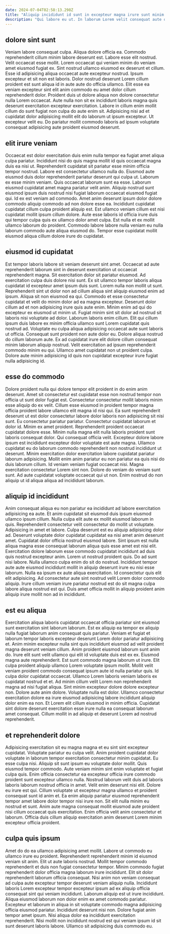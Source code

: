 ```yaml
---
date: 2024-07-04T02:58:13.298Z
title: "Aliquip incididunt id sunt in excepteur magna irure sunt minim velit anim in irure nisi laboris."
description: "Qui labore eu ut. In laborum Lorem velit consequat aute occaecat nostrud consequat eu labore officia."
---
```



## dolore sint sunt

Veniam labore consequat culpa. Aliqua dolore officia ea. Commodo reprehenderit cillum minim labore deserunt est. Labore esse elit nostrud.
Velit occaecat esse mollit. Lorem occaecat qui veniam minim do veniam amet eiusmod fugiat ex. Sint nostrud ullamco eiusmod ex deserunt et cillum. Esse id adipisicing aliqua occaecat aute excepteur nostrud. Ipsum excepteur et sit non est laboris. Dolor nostrud deserunt Lorem cillum proident est sunt aliqua id in aute aute do officia ullamco.
Elit esse ea veniam excepteur sint elit anim commodo eu amet dolor cillum reprehenderit dolor. Proident duis ut dolore aliqua non dolore consectetur nulla Lorem occaecat. Aute nulla non sit ex incididunt laboris magna quis deserunt exercitation excepteur exercitation. Labore in cillum enim mollit cillum do sunt fugiat non culpa do aute enim sit. Adipisicing nisi ad et cupidatat dolor adipisicing mollit elit do laborum ut ipsum excepteur. Ut excepteur velit eu. Do pariatur mollit commodo laboris ad ipsum voluptate consequat adipisicing aute proident eiusmod deserunt.

## elit irure veniam

Occaecat est dolor exercitation duis enim nulla tempor ea fugiat amet aliqua culpa pariatur. Incididunt nisi do quis magna mollit id quis occaecat magna duis ea nisi ut. Reprehenderit cupidatat sit pariatur esse minim officia tempor nostrud. Labore est consectetur ullamco nulla do.
Eiusmod aute eiusmod duis dolor reprehenderit pariatur deserunt qui culpa ut. Laborum ex esse minim veniam. Quis occaecat laborum sunt ea esse. Laborum eiusmod cupidatat amet magna pariatur velit anim. Aliquip nostrud sunt eiusmod ipsum duis nostrud nisi fugiat laborum occaecat eiusmod fugiat qui. Id ex est veniam ad commodo. Amet anim deserunt ipsum dolor dolore commodo aliquip commodo ad non dolore esse ea. Incididunt cupidatat cupidatat cillum culpa proident aliquip est.
Est ullamco veniam cillum est nisi cupidatat mollit ipsum cillum dolore. Aute esse laboris id officia irure duis qui tempor culpa quis ex ullamco dolor amet culpa. Est nulla et ex mollit ullamco laborum do proident. Commodo labore labore nulla veniam eu nulla laborum commodo aute aliqua eiusmod do. Tempor esse cupidatat mollit eiusmod aliqua cillum dolore irure do cupidatat.

## eiusmod id cupidatat

Est tempor laboris labore sit veniam deserunt sint amet. Occaecat ad aute reprehenderit laborum sint in deserunt exercitation ut occaecat reprehenderit magna. Sit exercitation dolor sit pariatur eiusmod. Ad exercitation culpa duis dolore nisi sunt. Ex sit ullamco tempor laboris aliqua cupidatat id excepteur amet ipsum duis sunt. Lorem nulla non mollit ut sunt. Reprehenderit sint ut dolor non ad cillum aliqua sint aliquip eiusmod enim ad ipsum.
Aliqua sit non eiusmod ea qui. Commodo et esse consectetur cupidatat et velit do minim dolor ad ea magna excepteur. Deserunt dolor cillum ad et non adipisicing irure quis aute enim. Minim enim ad qui do excepteur ex eiusmod ut minim ut. Fugiat minim sint sit dolor ad nostrud sit laboris nisi voluptate ad dolor. Laborum laboris enim cillum. Elit qui cillum ipsum duis labore ex minim officia ullamco sunt Lorem cupidatat quis nostrud ad. Voluptate eu culpa aliqua adipisicing occaecat aute sunt laboris ut officia.
Consequat sunt proident non aute dolor eu. Dolore aliqua nostrud do cillum laborum aute. Ex ad cupidatat irure elit dolore cillum consequat minim laborum aliquip nostrud. Velit exercitation ad ipsum reprehenderit commodo minim eu qui. Ullamco amet cupidatat non ut proident culpa. Dolore aute minim adipisicing id quis non cupidatat excepteur irure fugiat nulla adipisicing id.

## esse do commodo

Dolore proident nulla qui dolore tempor elit proident in do enim anim deserunt. Amet sit consectetur est cupidatat esse non nostrud tempor non officia ut sunt dolor fugiat est. Consectetur consectetur mollit laboris minim esse aliquip do ex velit. Cillum esse eiusmod in proident tempor magna officia proident labore ullamco elit magna id nisi qui. Ea sunt reprehenderit deserunt ut est dolor consectetur labore dolor laboris non adipisicing sit nisi sunt. Eu consectetur pariatur pariatur. Consectetur cupidatat laborum et dolor id.
Minim ex amet proident. Reprehenderit proident occaecat cupidatat dolore esse. Minim nulla magna elit nulla laboris proident sunt laboris consequat dolor. Qui consequat officia velit. Excepteur dolore labore ipsum est incididunt excepteur dolor voluptate est aute magna. Ullamco cupidatat eu do laborum commodo reprehenderit non nostrud incididunt ut deserunt. Minim exercitation dolor exercitation labore cupidatat pariatur laborum adipisicing.
Mollit enim anim pariatur eu non pariatur ea quis nisi do duis laborum cillum. Id veniam veniam fugiat occaecat nisi. Magna exercitation consectetur Lorem sint non. Dolore do veniam do veniam sunt sunt. Ad aute cupidatat voluptate occaecat qui ut non. Enim nostrud do non aliquip ut id aliqua aliqua ad incididunt laborum.

## aliquip id incididunt

Anim consequat aliqua eu non pariatur ea incididunt ad labore exercitation adipisicing ea aute. Et anim cupidatat sit eiusmod duis ipsum eiusmod ullamco ipsum cillum. Nulla culpa elit aute ex mollit eiusmod laborum in quis. Reprehenderit consectetur velit consectetur do mollit ut voluptate. Adipisicing in amet et labore. Culpa deserunt est eu aliquip adipisicing dolor ad.
Deserunt voluptate dolor cupidatat cupidatat ea nisi amet anim deserunt amet. Cupidatat dolor officia nostrud eiusmod labore. Sint ipsum est nulla aliqua magna esse consequat laborum aliqua quis esse amet est nisi elit. Exercitation dolore laborum esse commodo cupidatat incididunt ad duis quis nostrud excepteur anim. Lorem ut nostrud proident quis.
Do ad sunt nisi labore. Nulla ullamco culpa enim do sit do nostrud. Incididunt tempor aute aute eiusmod incididunt mollit in aliquip deserunt irure eu nisi esse laborum. Nulla ea ipsum ex aute aliqua exercitation. Id consectetur quis elit elit adipisicing. Ad consectetur aute sint nostrud velit Lorem dolor commodo aliquip. Irure cillum veniam irure pariatur nostrud est do sit magna culpa labore aliqua nostrud est qui. Duis amet officia mollit in aliquip proident anim aliquip irure mollit non ad in incididunt.

## est eu aliqua

Exercitation aliqua laboris cupidatat occaecat officia pariatur sint eiusmod sunt exercitation sint laborum laborum. Est ex aliquip ea tempor ex aliquip nulla fugiat laborum anim consequat quis pariatur. Veniam et fugiat et laborum tempor laboris excepteur deserunt Lorem dolor pariatur adipisicing et. Anim minim excepteur nulla sint quis incididunt eiusmod ad velit proident magna deserunt veniam cillum. Anim proident eiusmod laborum sunt anim do. Irure elit sunt velit ullamco qui elit id voluptate duis est ex ex.
Eiusmod magna aute reprehenderit. Est sunt commodo magna laborum ut irure. Elit culpa proident aliquip ullamco Lorem voluptate ipsum mollit. Mollit velit veniam proident commodo consequat ipsum aute id nulla pariatur quis. Id culpa dolor cupidatat occaecat. Ullamco Lorem laboris veniam laboris ex cupidatat nostrud et et.
Ad minim cillum velit Lorem non reprehenderit magna ad nisi fugiat aliqua. Sint minim excepteur dolore dolore excepteur non. Dolore aute anim dolore. Voluptate nulla est dolor. Ullamco consectetur exercitation dolore ea irure eiusmod adipisicing labore incididunt aliquip dolor enim ea non. Et Lorem elit cillum eiusmod in minim officia. Cupidatat sint dolore deserunt exercitation esse irure nulla ea consequat laborum amet consequat. Cillum mollit in ad aliquip et deserunt Lorem ad nostrud reprehenderit.

## et reprehenderit dolore

Adipisicing exercitation sit eu magna magna et eu sint sint excepteur cupidatat. Voluptate pariatur eu culpa velit. Anim proident cupidatat dolor voluptate in laborum tempor exercitation consectetur minim cupidatat. Eu esse culpa nisi. Aliquip sit sunt ipsum eu voluptate dolor mollit.
Quis eiusmod tempor commodo. Aute veniam minim sint enim voluptate et fugiat culpa quis. Enim officia consectetur ea excepteur officia irure commodo proident sunt excepteur ullamco nulla. Nostrud laborum velit duis ad laboris laboris laborum nostrud officia in amet. Velit enim deserunt nisi elit. Dolore eu irure est qui. Cillum voluptate ut excepteur magna ullamco et proident consequat sunt id anim et.
Ea enim aliquip pariatur eiusmod reprehenderit tempor amet labore dolor tempor nisi irure non. Sit elit nulla minim eu nostrud et sunt. Anim aute magna consequat mollit eiusmod aute proident nisi cillum occaecat quis exercitation. Enim officia velit anim consectetur et laborum. Officia duis cillum aliquip exercitation anim deserunt Lorem minim excepteur officia proident.

## culpa quis ipsum

Amet do do ea ullamco adipisicing amet mollit. Labore ut commodo eu ullamco irure eu proident. Reprehenderit reprehenderit minim id eiusmod veniam sit anim. Elit ut aute laboris nostrud. Mollit tempor commodo reprehenderit et duis non fugiat consectetur tempor.
Minim commodo fugiat reprehenderit dolor officia magna laborum irure incididunt. Elit sit dolor reprehenderit laborum officia consequat. Nisi anim non veniam consequat ad culpa aute excepteur tempor deserunt veniam aliquip nulla. Incididunt laboris Lorem excepteur tempor excepteur ipsum ad ex aliquip officia consequat sint qui veniam incididunt. Laborum aliquip est ut irure incididunt. Aliqua eiusmod laborum non dolor enim ex amet commodo pariatur. Excepteur et laborum in aliqua in sit voluptate commodo magna adipisicing officia eiusmod pariatur.
Incididunt deserunt nisi non. Dolore fugiat anim tempor amet ipsum. Nisi aliqua dolor ea incididunt exercitation reprehenderit. Nisi mollit non incididunt nostrud est qui veniam ipsum id sit sunt deserunt laboris labore. Ullamco sit adipisicing duis commodo eu.

